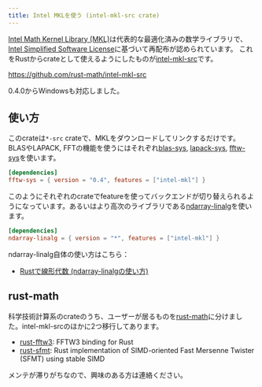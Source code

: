 ```yaml
---
title: Intel MKLを使う (intel-mkl-src crate)
---
```


[Intel Math Kernel Library (MKL)](https://software.intel.com/en-us/mkl)は代表的な最適化済みの数学ライブラリで、[Intel Simplified Software License](https://software.intel.com/en-us/license/intel-simplified-software-license)に基づいて再配布が認められています。
これをRustからcrateとして使えるようにしたものが[intel-mkl-src](https://github.com/rust-math/intel-mkl-src)です。

https://github.com/rust-math/intel-mkl-src

0.4.0からWindowsも対応しました。

使い方
------
このcrateは`*-src` crateで、MKLをダウンロードしてリンクするだけです。BLASやLAPACK, FFTの機能を使うにはそれぞれ[blas-sys](https://github.com/blas-lapack-rs/blas-sys), [lapack-sys](https://github.com/blas-lapack-rs/lapack-sys), [fftw-sys](https://github.com/rust-math/rust-fftw3/tree/master/fftw-sys)を使います。

```toml
[dependencies]
fftw-sys = { version = "0.4", features = ["intel-mkl"] }
```

このようにそれぞれのcrateでfeatureを使ってバックエンドが切り替えられるようになっています。あるいはより高次のライブラリである[ndarray-linalg](https://github.com/termoshtt/ndarray-linalg)を使います。

```toml
[dependencies]
ndarray-linalg = { version = "*", features = ["intel-mkl"] }
```

ndarray-linalg自体の使い方はこちら：

- [Rustで線形代数 (ndarray-linalgの使い方)](./ndarray_linalg)

rust-math
---------
科学技術計算系のcrateのうち、ユーザーが居るものを[rust-math](https://github.com/rust-math)に分けました。intel-mkl-srcのほかに2つ移行してあります。

- [rust-fftw3](https://github.com/rust-math/rust-fftw3): FFTW3 binding for Rust
- [rust-sfmt](https://github.com/rust-math/rust-sfmt): Rust implementation of  SIMD-oriented Fast Mersenne Twister (SFMT) using stable SIMD

メンテが滞りがちなので、興味のある方は連絡ください。

